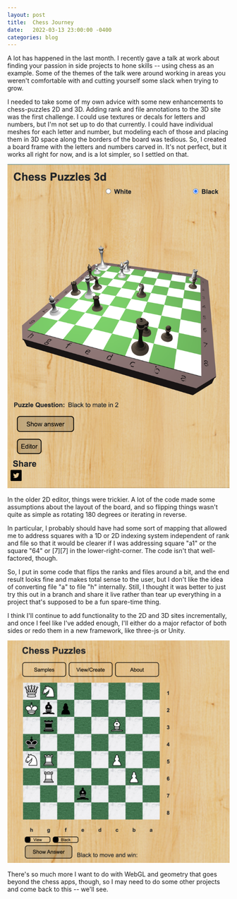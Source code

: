 ```yaml
---
layout: post
title:  Chess Journey
date:   2022-03-13 23:00:00 -0400
categories: blog
---
```


A lot has happened in the last month.  I recently gave a talk at work about finding your passion in side projects to hone skills -- using chess as an example.  Some of the
themes of the talk were around working in areas you weren't comfortable with and cutting yourself some slack when trying to grow.

I needed to take some of my own advice with some new enhancements to chess-puzzles 2D and 3D.  Adding rank and file annotations to the 3D
site was the first challenge.  I could use textures or decals for
letters and numbers, but I'm not set up to do that currently.  I could
have individual meshes for each letter and number, but modeling each of
those and placing them in 3D space along the borders of the board was
tedious.  So, I created a board frame with the letters and numbers carved in.  It's not perfect, but it works all right for now, and
is a lot simpler, so I settled on that.

![Screen shot](/assets/images/chess3d_bw_toggle_border.png)

In the older 2D editor, things were trickier.  A lot of the code made
some assumptions about the layout of the board, and so flipping things
wasn't quite as simple as rotating 180 degrees or iterating in reverse.

In particular, I probably should have had some sort of mapping that allowed me to address squares with a 1D or 2D indexing system independent of rank and file so that it would be clearer if I was addressing square "a1" or the square "64" or [7][7] in the lower-right-corner.  The code isn't that well-factored, though.

So, I put in some code that flips the ranks and files around a bit, and
the end result looks fine and makes total sense to the user, but I don't like the idea of converting file "a" to file "h" internally.
Still, I thought it was better to just try this out in a branch and share it live rather
than tear up everything in a project that's supposed to be a fun spare-time thing.

I think I'll continue to add functionality to the 2D and 3D sites
incrementally, and once I feel like I've added enough, I'll either
do a major refactor of both sides or redo them in a new framework, like
three-js or Unity.

![Screen shot](/assets/images/chess_bw_toggle.png)

There's so much more I want to do with WebGL and geometry that goes beyond the chess apps, though, so I may need to do some other projects
and come back to this -- we'll see.
